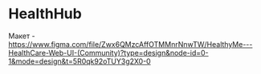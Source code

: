 # HealthHub
Макет - https://www.figma.com/file/Zwx6QMzcAffOTMMnrNnwTW/HealthyMe---HealthCare-Web-UI-(Community)?type=design&node-id=0-1&mode=design&t=5R0qk92oTUY3g2X0-0
